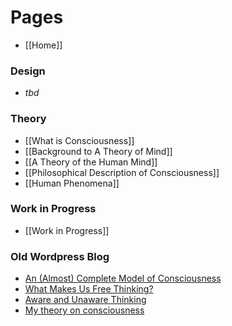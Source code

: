 # Pages
* [[Home]]

### Design
* _tbd_

### Theory
* [[What is Consciousness]]
* [[Background to A Theory of Mind]]
* [[A Theory of the Human Mind]]
* [[Philosophical Description of Consciousness]]
* [[Human Phenomena]]

### Work in Progress
* [[Work in Progress]]

### Old Wordpress Blog
* [An (Almost) Complete Model of Consciousness](https://hometechnician.wordpress.com/2016/02/02/an-almost-complete-model-of-consciousness/)
* [What Makes Us Free Thinking?](https://hometechnician.wordpress.com/2014/07/21/what-makes-us-free-thinking/)
* [Aware and Unaware Thinking](https://hometechnician.wordpress.com/2014/07/21/aware-and-unaware-thinking/)
* [My theory on consciousness](https://hometechnician.wordpress.com/2014/07/18/my-theory-on-consciousness/)

